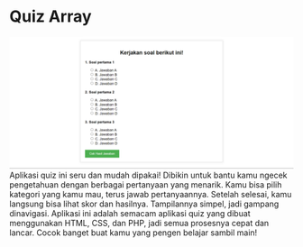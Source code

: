 # Quiz Array #

![](ss.png)
Aplikasi quiz ini seru dan mudah dipakai! Dibikin untuk bantu kamu ngecek pengetahuan dengan berbagai pertanyaan yang menarik. Kamu bisa pilih kategori yang kamu mau, terus jawab pertanyaannya. Setelah selesai, kamu langsung bisa lihat skor dan hasilnya. Tampilannya simpel, jadi gampang dinavigasi. Aplikasi ini adalah semacam aplikasi quiz yang dibuat menggunakan HTML, CSS, dan PHP, jadi semua prosesnya cepat dan lancar. Cocok banget buat kamu yang pengen belajar sambil main!